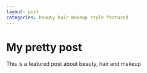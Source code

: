 ```yaml
---
layout: post
categories: beauty hair makeup style featured
---
```


# My pretty post

This is a featured post about beauty, hair and makeup
